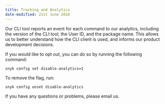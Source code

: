 ```yaml
---
title: Tracking and Analytics
date-modified: 21st June 2016
---
```


Our CLI tool reports an event for each command to our analytics, including the version of the CLI tool, the User ID, and the package name. This allows us to better understand how the CLI client is used, and informs our product development decisions.

If you would like to opt out, you can do so by running the following command:

```
snyk config set disable-analytics=1
```

To remove the flag, run:

```
snyk config unset disable-analytics
```

If you have any questions or problems, please email us.

